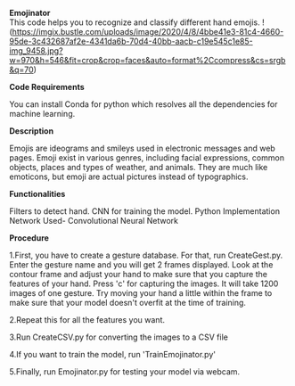 **Emojinator**  
This code helps you to recognize and classify different hand emojis. 
!(https://imgix.bustle.com/uploads/image/2020/4/8/4bbe41e3-81c4-4660-95de-3c432687af2e-4341da6b-70d4-40bb-aacb-c19e545c1e85-img_9458.jpg?w=970&h=546&fit=crop&crop=faces&auto=format%2Ccompress&cs=srgb&q=70)

**Code Requirements**

You can install Conda for python which resolves all the dependencies for machine learning.

**Description**

Emojis are ideograms and smileys used in electronic messages and web pages. Emoji exist in various genres, including facial expressions, common objects, places and types of weather, and animals. They are much like emoticons, but emoji are actual pictures instead of typographics.

**Functionalities**

Filters to detect hand.
CNN for training the model.
Python Implementation
Network Used- Convolutional Neural Network


**Procedure**

1.First, you have to create a gesture database. For that, run CreateGest.py. Enter the gesture name and you will get 2 frames displayed. Look at the contour frame and adjust your hand to make sure that you capture the features of your hand. Press 'c' for capturing the images. It will take 1200 images of one gesture. Try moving your hand a little within the frame to make sure that your model doesn't overfit at the time of training.

2.Repeat this for all the features you want.

3.Run CreateCSV.py for converting the images to a CSV file

4.If you want to train the model, run 'TrainEmojinator.py'

5.Finally, run Emojinator.py for testing your model via webcam.
